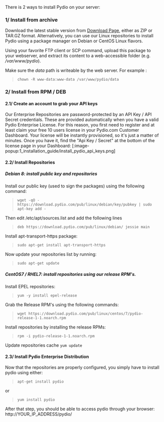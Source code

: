 There is 2 ways to install Pydio on your server:

### 1/ Install from archive

Download the latest stable version from [Download Page](https://pyd.io/download), either as ZIP or TAR.GZ format. Alternatively, you can use our Linux repositories to install Pydio using a package manager on Debian or CentOS Linux flavors.

Using your favorite FTP client or SCP command, upload this package to your webserver, and extract its content to a web-accessible folder (e.g. */var/www/pydio*).

Make sure the *data* path is writeable by the web server. For example :

> `chown -R www-data:www-data /var/www/pydio/data`

### 2/ Install from RPM / DEB

#### 2.1/ Create an account to grab your API keys

Our Enterprise Repositories are password-protected by an API Key / API Secret credentials. These are provided automatically when you have a valid Pydio Enterprise License. For this reason, you first need to register and at least claim your free 10 users license in your Pydio.com Customer Dashboard. Your license will be instantly provisioned, so it's just a matter of minutes. Once you have it, find the "Api Key / Secret" at the bottom of the license page in your Dashboard:
[:image-popup:1_installation_guide/install_pydio_api_keys.png]



#### 2.2/ Install Repositories

##### Debian 8: install public key and repositories

Install our public key (used to sign the packages) using the following command:

> `wget -qO - https://download.pydio.com/pub/linux/debian/key/pubkey | sudo apt-key add -`

Then edit /etc/apt/sources.list and add the following lines

> `deb https://download.pydio.com/pub/linux/debian/ jessie main`

Install apt-transport-https package:

> `sudo apt-get install apt-transport-https`

Now update your repositories list by running:

> `sudo apt-get update`

##### CentOS7 / RHEL7: install repositories using our release RPM's.

Install EPEL repositories:

> `yum -y install epel-release`

Grab the Release RPM's using the following commands:
> `wget https://download.pydio.com/pub/linux/centos/7/pydio-release-1-1.noarch.rpm`

Install repositories by installing the release RPMs:

> `rpm -i pydio-release-1-1.noarch.rpm`

Update repositories cache `yum update`

#### 2.3/ Install Pydio Enterprise Distribution

Now that the repositories are properly configured, you simply have to install pydio using either:
> `apt-get install pydio`

or

> `yum install pydio`

After that step, you should be able to access pydio through your browser: http://YOUR_IP_ADDRESS/pydio/
